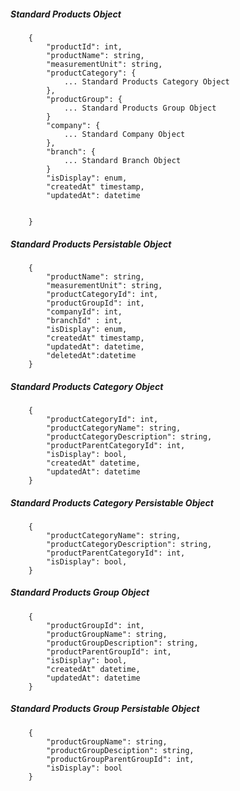##### Standard Products Object

        {
            "productId": int,
            "productName": string,
            "measurementUnit": string,
            "productCategory": {
                ... Standard Products Category Object
            },
            "productGroup": {
                ... Standard Products Group Object
            }
            "company": {
                ... Standard Company Object
            },
            "branch": {
                ... Standard Branch Object
            }
			"isDisplay": enum,
			"createdAt" timestamp,
			"updatedAt": datetime
            

        }

##### Standard Products Persistable Object

        {
            "productName": string,
            "measurementUnit": string,
            "productCategoryId": int,
            "productGroupId": int,
            "companyId": int,
            "branchId" : int,
			"isDisplay": enum,
			"createdAt" timestamp,
			"updatedAt": datetime,
			"deletedAt":datetime
        }

##### Standard Products Category Object

        {
            "productCategoryId": int,
            "productCategoryName": string,
            "productCategoryDescription": string,
            "productParentCategoryId": int,
			"isDisplay": bool,
			"createdAt" datetime,
			"updatedAt": datetime
        }

##### Standard Products Category Persistable Object

        {
            "productCategoryName": string,
            "productCategoryDescription": string,
            "productParentCategoryId": int,
			"isDisplay": bool,
        }

##### Standard Products Group Object

        {
			"productGroupId": int,
            "productGroupName": string,
            "productGroupDescription": string,
            "productParentGroupId": int,
			"isDisplay": bool,
			"createdAt" datetime,
			"updatedAt": datetime
        }

##### Standard Products Group Persistable Object

        {
            "productGroupName": string,
            "productGroupDesciption": string,
            "productGroupParentGroupId": int,
			"isDisplay": bool
        }
